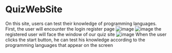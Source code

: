 # QuizWebSite
On this site, users can test their knowledge of programming languages. First, the user will encounter the login register page
![image](https://github.com/ElnurAliyev07/QuizWebSite/assets/115114253/474423dc-1fca-4cb2-9fcb-ec9bd10739ee)
![image](https://github.com/ElnurAliyev07/QuizWebSite/assets/115114253/44437bc8-2dc6-40a2-92b1-038e143de098)
the registered user will face the window of our quiz site
![image](https://github.com/ElnurAliyev07/QuizWebSite/assets/115114253/dd22825d-2327-468f-85fa-859f413d66c1)
When the user clicks the start button, he can test his knowledge according to the programming languages that appear on the screen
